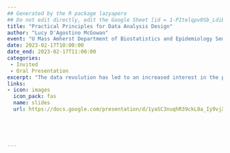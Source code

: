```yaml
---
## Generated by the R package lazyapero
## Do not edit directly, edit the Google Sheet [id = 1-PItelqpv0Sb_LdiEDqb8O3D_Roii5nVTL07IRVbRtA]
title: "Practical Principles for Data Analysis Design"
author: "Lucy D'Agostino McGowan"
event: "U Mass Amherst Department of Biostatistics and Epidemiology Seminar Spring 2023"
date: 2023-02-17T10:00:00
date_end: 2023-02-17T11:00:00
categories:
 - Invited
 - Oral Presentation
excerpt: "The data revolution has led to an increased interest in the practice of data analysis. While much has been written about statistical thinking, a complementary form of thinking that appears in the practice of data analysis is design thinking – the problem-solving process to understand the people for whom a product is being designed. For a given problem, there can be significant or subtle differences in how a data analyst (or producer of a data analysis) constructs, creates, or designs a data analysis, including differences in the choice of methods, tooling, and workflow. These choices can affect the data analysis products themselves and the experience of the consumer of the data analysis. Therefore, the role of a producer can be thought of as designing the data analysis with a set of design principles. This talk will introduce six design principles for data analysis and describe how they can be mapped to data analyses in a quantitative and informative manner. We also provide empirical evidence of variation of these principles within and between producers of data analyses. This will hopefully provide guidance for future work in characterizing the data analytic process."
links:
- icon: images
  icon_pack: fas
  name: slides
  url: https://docs.google.com/presentation/d/1yaSC3nuqhR39ckL8a_Iy9vjXOqnJtIDWdhyU06iyz_4/edit#slide=id.g14345f622cd_0_108





---
```


